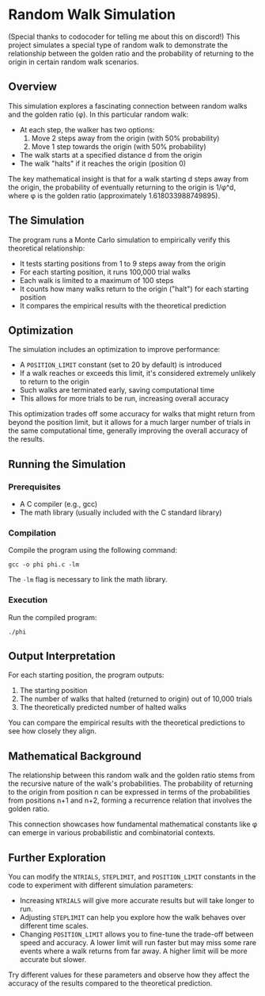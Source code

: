 # Random Walk Simulation
(Special thanks to codocoder for telling me about this on discord!)
This project simulates a special type of random walk to demonstrate the relationship between the golden ratio and the probability of returning to the origin in certain random walk scenarios.

## Overview

This simulation explores a fascinating connection between random walks and the golden ratio (φ). In this particular random walk:

- At each step, the walker has two options:
  1. Move 2 steps away from the origin (with 50% probability)
  2. Move 1 step towards the origin (with 50% probability)
- The walk starts at a specified distance d from the origin
- The walk "halts" if it reaches the origin (position 0)

The key mathematical insight is that for a walk starting d steps away from the origin, the probability of eventually returning to the origin is 1/φ^d, where φ is the golden ratio (approximately 1.618033988749895).

## The Simulation

The program runs a Monte Carlo simulation to empirically verify this theoretical relationship:

- It tests starting positions from 1 to 9 steps away from the origin
- For each starting position, it runs 100,000 trial walks
- Each walk is limited to a maximum of 100 steps
- It counts how many walks return to the origin ("halt") for each starting position
- It compares the empirical results with the theoretical prediction

## Optimization

The simulation includes an optimization to improve performance:

- A `POSITION_LIMIT` constant (set to 20 by default) is introduced
- If a walk reaches or exceeds this limit, it's considered extremely unlikely to return to the origin
- Such walks are terminated early, saving computational time
- This allows for more trials to be run, increasing overall accuracy

This optimization trades off some accuracy for walks that might return from beyond the position limit, but it allows for a much larger number of trials in the same computational time, generally improving the overall accuracy of the results.

## Running the Simulation

### Prerequisites

- A C compiler (e.g., gcc)
- The math library (usually included with the C standard library)

### Compilation

Compile the program using the following command:

```
gcc -o phi phi.c -lm
```

The `-lm` flag is necessary to link the math library.

### Execution

Run the compiled program:

```
./phi
```

## Output Interpretation

For each starting position, the program outputs:
1. The starting position
2. The number of walks that halted (returned to origin) out of 10,000 trials
3. The theoretically predicted number of halted walks

You can compare the empirical results with the theoretical predictions to see how closely they align.

## Mathematical Background

The relationship between this random walk and the golden ratio stems from the recursive nature of the walk's probabilities. The probability of returning to the origin from position n can be expressed in terms of the probabilities from positions n+1 and n+2, forming a recurrence relation that involves the golden ratio.

This connection showcases how fundamental mathematical constants like φ can emerge in various probabilistic and combinatorial contexts.

## Further Exploration

You can modify the `NTRIALS`, `STEPLIMIT`, and `POSITION_LIMIT` constants in the code to experiment with different simulation parameters:

- Increasing `NTRIALS` will give more accurate results but will take longer to run.
- Adjusting `STEPLIMIT` can help you explore how the walk behaves over different time scales.
- Changing `POSITION_LIMIT` allows you to fine-tune the trade-off between speed and accuracy. A lower limit will run faster but may miss some rare events where a walk returns from far away. A higher limit will be more accurate but slower.

Try different values for these parameters and observe how they affect the accuracy of the results compared to the theoretical prediction.
